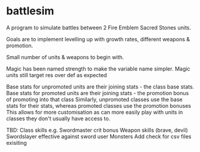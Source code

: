 # battlesim

A program to simulate battles between 2 Fire Emblem Sacred Stones units.

Goals are to implement levelling up with growth rates, different weapons & promotion.

Small number of units & weapons to begin with.

Magic has been named strength to make the variable name simpler. Magic units still target res over def as expected

Base stats for unpromoted units are their joining stats - the class base stats.
Base stats for promoted units are their joining stats - the promotion bonus of promoting into that class
Similarly, unpromoted classes use the base stats for their stats, whereas promoted classes use the promotion bonuses
This allows for more customisation as can more easily play with units in classes they don't usually have access to.

TBD:
Class skills e.g. Swordmaster crit bonus
Weapon skills (brave, devil)
Swordslayer effective against sword user
Monsters
Add check for csv files exisiting